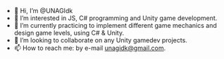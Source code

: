 - 👋 Hi, I’m @UNAGIdk
- 👀 I’m interested in JS, C# programming and Unity game development.
- 🌱 I’m currently practicing to implement different game mechanics and design game levels, using C# & Unity.
- 💞️ I’m looking to collaborate on any Unity gamedev projects.
- 📫 How to reach me: by e-mail unagidk@gmail.com.
